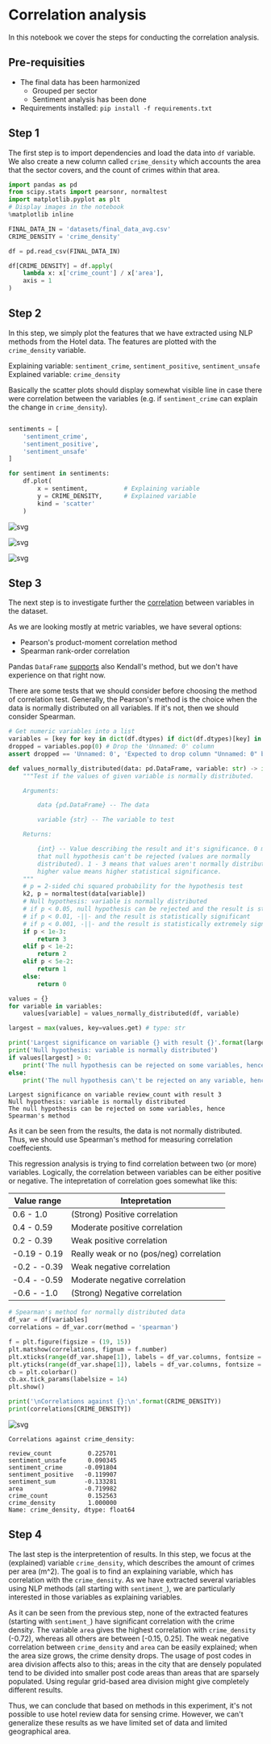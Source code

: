 # Correlation analysis

In this notebook we cover the steps for conducting the correlation analysis.

## Pre-requisities

* The final data has been harmonized
    * Grouped per sector
    * Sentiment analysis has been done
* Requirements installed: `pip install -f requirements.txt`

## Step 1

The first step is to import dependencies and load the data into `df` variable. We also create a new column called `crime_density` which accounts the area that the sector covers, and the count of crimes within that area.




```python
import pandas as pd
from scipy.stats import pearsonr, normaltest
import matplotlib.pyplot as plt
# Display images in the notebook
%matplotlib inline

FINAL_DATA_IN = 'datasets/final_data_avg.csv'
CRIME_DENSITY = 'crime_density'

df = pd.read_csv(FINAL_DATA_IN)

df[CRIME_DENSITY] = df.apply(
    lambda x: x['crime_count'] / x['area'],
    axis = 1
)

```

## Step 2

In this step, we simply plot the features that we have extracted using NLP methods from the Hotel data. The features are plotted with the `crime_density` variable.

Explaining variable: `sentiment_crime`, `sentiment_positive`, `sentiment_unsafe`
Explained variable: `crime_density`

Basically the scatter plots should display somewhat visible line in case there were correlation between the variables (e.g. if `sentiment_crime` can explain the change in `crime_density`).



```python

sentiments = [
    'sentiment_crime',
    'sentiment_positive',
    'sentiment_unsafe'
]

for sentiment in sentiments:
    df.plot(
        x = sentiment,          # Explaining variable
        y = CRIME_DENSITY,      # Explained variable
        kind = 'scatter'
    )


```


![svg](correlation_analysis_files/correlation_analysis_3_0.svg)



![svg](correlation_analysis_files/correlation_analysis_3_1.svg)



![svg](correlation_analysis_files/correlation_analysis_3_2.svg)


## Step 3

The next step is to investigate further the [correlation](https://support.minitab.com/en-us/minitab-express/1/help-and-how-to/modeling-statistics/regression/supporting-topics/basics/a-comparison-of-the-pearson-and-spearman-correlation-methods/) between variables in the dataset.

As we are looking mostly at metric variables, we have several options:

* Pearson's product-moment correlation method
* Spearman rank-order correlation

Pandas `DataFrame` [supports](https://pandas.pydata.org/pandas-docs/stable/reference/api/pandas.DataFrame.corr.html) also Kendall's method, but we don't have experience on that right now.

There are some tests that we should consider before choosing the method of correlation test. Generally, the Pearson's method is the choice when the data is normally distributed on all variables. If it's not, then we should consider Spearman.




```python
# Get numeric variables into a list
variables = [key for key in dict(df.dtypes) if dict(df.dtypes)[key] in ['int64', 'float64']]
dropped = variables.pop(0) # Drop the 'Unnamed: 0' column
assert dropped == 'Unnamed: 0', 'Expected to drop column "Unnamed: 0" but dropped: {}'.format(dropped)

def values_normally_distributed(data: pd.DataFrame, variable: str) -> int:
    """Test if the values of given variable is normally distributed.

    Arguments:

        data {pd.DataFrame} -- The data

        variable {str} -- The variable to test

    Returns:

        {int} -- Value describing the result and it's significance. 0 means
        that null hypothesis can't be rejected (values are normally
        distributed). 1 - 3 means that values aren't normally distributed, and
        higher value means higher statistical significance.
    """
    # p = 2-sided chi squared probability for the hypothesis test
    k2, p = normaltest(data[variable])
    # Null hypothesis: variable is normally distributed
    # if p < 0.05, null hypothesis can be rejected and the result is statistically almost significant
    # if p < 0.01, -||- and the result is statistically significant
    # if p < 0.001, -||- and the result is statistically extremely significant
    if p < 1e-3:
        return 3
    elif p < 1e-2:
        return 2
    elif p < 5e-2:
        return 1
    else:
        return 0

values = {}
for variable in variables:
    values[variable] = values_normally_distributed(df, variable)

largest = max(values, key=values.get) # type: str

print('Largest significance on variable {} with result {}'.format(largest, values[largest]))
print('Null hypothesis: variable is normally distributed')
if values[largest] > 0:
    print('The null hypothesis can be rejected on some variables, hence Spearman\'s method')
else:
    print('The null hypothesis can\'t be rejected on any variable, hence Pearson\'s method')

```

    Largest significance on variable review_count with result 3
    Null hypothesis: variable is normally distributed
    The null hypothesis can be rejected on some variables, hence Spearman's method


As it can be seen from the results, the data is not normally distributed. Thus, we should use Spearman's method for measuring correlation coeffecients.

This regression analysis is trying to find correlation between two (or more) variables. Logically, the correlation between variables can be either positive or negative. The intepretation of correlation goes somewhat like this:

| Value range   | Intepretation                                     |
|---------------|---------------------------------------------------|
| 0.6 - 1.0     | (Strong) Positive correlation                     |
| 0.4 - 0.59    | Moderate positive correlation                     |
| 0.2 - 0.39    | Weak positive correlation                         |
| -0.19 - 0.19  | Really weak or no (pos/neg) correlation           |
| -0.2 - -0.39  | Weak negative correlation                         |
| -0.4 - -0.59  | Moderate negative correlation                     |
| -0.6 - -1.0   | (Strong) Negative correlation                     |




```python
# Spearman's method for normally distributed data
df_var = df[variables]
correlations = df_var.corr(method = 'spearman')

f = plt.figure(figsize = (19, 15))
plt.matshow(correlations, fignum = f.number)
plt.xticks(range(df_var.shape[1]), labels = df_var.columns, fontsize = 14, rotation = 45)
plt.yticks(range(df_var.shape[1]), labels = df_var.columns, fontsize = 14)
cb = plt.colorbar()
cb.ax.tick_params(labelsize = 14)
plt.show()

print('\nCorrelations against {}:\n'.format(CRIME_DENSITY))
print(correlations[CRIME_DENSITY])
```


![svg](correlation_analysis_files/correlation_analysis_7_0.svg)


    
    Correlations against crime_density:
    
    review_count          0.225701
    sentiment_unsafe      0.090345
    sentiment_crime      -0.091804
    sentiment_positive   -0.119907
    sentiment_sum        -0.133281
    area                 -0.719982
    crime_count           0.152563
    crime_density         1.000000
    Name: crime_density, dtype: float64


## Step 4

The last step is the interpretention of results. In this step, we focus at the (explained) variable `crime_density`, which describes the amount of crimes per area (m^2). The goal is to find an explaining variable, which has correlation with the `crime_density`. As we have extracted several variables using NLP methods (all starting with `sentiment_`), we are particularly interested in those variables as explaining variables.

As it can be seen from the previous step, none of the extracted features (starting with `sentiment_`) have significant correlation with the crime density. The variable `area` gives the highest correlation with `crime_density` (-0.72), whereas all others are between [-0.15, 0.25]. The weak negative correlation between `crime_density` and `area` can be easily explained; when the area size grows, the crime density drops. The usage of post codes in area division affects also to this; areas in the city that are densely populated tend to be divided into smaller post code areas than areas that are sparsely populated. Using regular grid-based area division might give completely different results.

Thus, we can conclude that based on methods in this experiment, it's not possible to use hotel review data for sensing crime. However, we can't generalize these results as we have limited set of data and limited geographical area.
